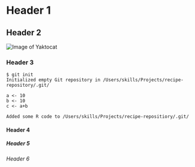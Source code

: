 # Header 1

## Header 2

![Image of Yaktocat](https://octodex.github.com/images/yaktocat.png)



### Header 3

```
$ git init
Initialized empty Git repository in /Users/skills/Projects/recipe-repository/.git/
```

```
a <- 10
b <- 10 
c <- a+b

Added some R code to /Users/skills/Projects/recipe-repositiory/.git/
```




#### Header 4

##### Header 5

###### Header 6
